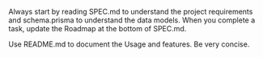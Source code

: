 Always start by reading SPEC.md to understand the project requirements and schema.prisma to understand the data models. When you complete a task, update the Roadmap at the bottom of SPEC.md.

Use README.md to document the Usage and features. Be very concise.
